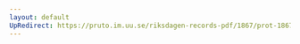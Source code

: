 ```yaml
---
layout: default
UpRedirect: https://pruto.im.uu.se/riksdagen-records-pdf/1867/prot-1867--fk--130/prot-1867--fk--130_011.pdf
---
```

